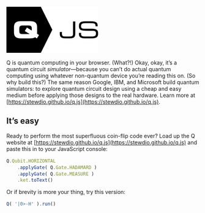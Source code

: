 

![Q.js](./Assets/q-mark.svg)  

Q is quantum computing in your browser.
(What?!)
Okay, okay, it’s a quantum circuit <em>simulator</em>—because you can’t do actual quantum computing using whatever non-quantum device you’re reading this on.
(So why build this?)
The same reason Google, IBM, and Microsoft build quantum simulators:
to explore quantum circuit design using a cheap and easy medium before applying those designs to the real hardware.
Learn more at [https://stewdio.github.io/q.js](https://stewdio.github.io/q.js).


It’s easy
------------------------------------------------------------------------------
Ready to perform the most superfluous coin-flip code ever? Load up the Q website at
[https://stewdio.github.io/q.js](https://stewdio.github.io/q.js)
and paste this in to your JavaScript console:
```javascript
Q.Qubit.HORIZONTAL
    .applyGate( Q.Gate.HADAMARD )
    .applyGate( Q.Gate.MEASURE )
    .ket.toText()
```  

Or if brevity is more your thing, try this version:
```javascript
Q( '|0>-H' ).run()
```  


